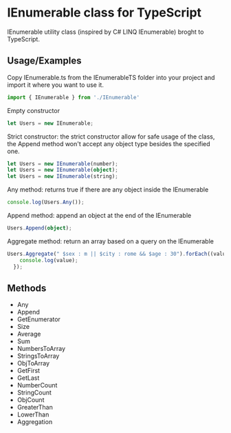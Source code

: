 # IEnumerable class for TypeScript

IEnumerable utility class (inspired by C# LINQ IEnumerable) broght to TypeScript.

## Usage/Examples
Copy IEnumerable.ts from the IEnumerableTS folder into your project and import it where you want to use it.
```typescript
import { IEnumerable } from './IEnumerable'
```

Empty constructor
```typescript
let Users = new IEnumerable;
```
Strict constructor: the strict constructor allow for safe usage of the class, the Append method won't accept any object type besides the specified one.
```typescript
let Users = new IEnumerable(number);
let Users = new IEnumerable(object);
let Users = new IEnumerable(string);
```
Any method: returns true if there are any object inside the IEnumerable
```typescript
console.log(Users.Any());
```
Append method: append an object at the end of the IEnumerable
```typescript
Users.Append(object);
```
Aggregate method: return an array based on a query on the IEnumerable
```typescript
Users.Aggregate(" $sex : m || $city : rome && $age : 30").forEach((value: any) => {
    console.log(value);
  });
```



## Methods
- Any
- Append
- GetEnumerator
- Size
- Average
- Sum
- NumbersToArray
- StringsToArray
- ObjToArray
- GetFirst
- GetLast
- NumberCount
- StringCount
- ObjCount
- GreaterThan
- LowerThan
- Aggregation
